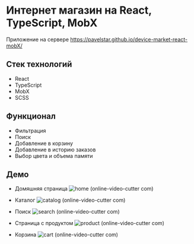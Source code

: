 # Интернет магазин на React, TypeScript, MobX

Приложение на сервере https://pavelstar.github.io/device-market-react-mobX/

## Стек технологий
- React
- TypeScript
- MobX
- SCSS

## Функционал
- Фильтрация 
- Поиск 
- Добавление в корзину
- Добавление в историю заказов
- Выбор цвета и объема памяти


## Демо
- Домяшняя страница
 ![home (online-video-cutter com)](https://user-images.githubusercontent.com/42155287/162731756-fbb84db0-22d0-41f7-afaf-485e02bdfe84.gif)
 
- Каталог
![catalog (online-video-cutter com)](https://user-images.githubusercontent.com/42155287/162731777-912f8d12-c1d8-4ebc-b251-95cd1f514579.gif)

- Поиск
 ![search (online-video-cutter com)](https://user-images.githubusercontent.com/42155287/162731793-fdbe72f4-aadf-4639-880e-b60ffae6e233.gif)
 
- Страница с продуктом
 ![product (online-video-cutter com)](https://user-images.githubusercontent.com/42155287/162731802-f021f2e1-8f7a-4c78-8e23-4c7cdd05c2d8.gif)
 
- Корзина
  ![cart (online-video-cutter com)](https://user-images.githubusercontent.com/42155287/162731822-0ad0761d-4cd6-45e3-9553-f96137b1a603.gif)




